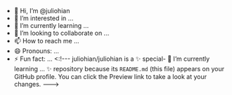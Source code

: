 - 👋 Hi, I’m @juliohian
- 👀 I’m interested in ...
- 🌱 I’m currently learning ...
- 💞️ I’m looking to collaborate on ...
- 📫 How to reach me ...
- 😄 Pronouns: ...
- ⚡ Fun fact: ...
<:!---
juliohian/juliohian is a ✨ special- 🌱 I’m currently learning ... ✨ repository because its `README.md` (this file) appears on your GitHub profile.
You can click the Preview link to take a look at your changes.
--->
